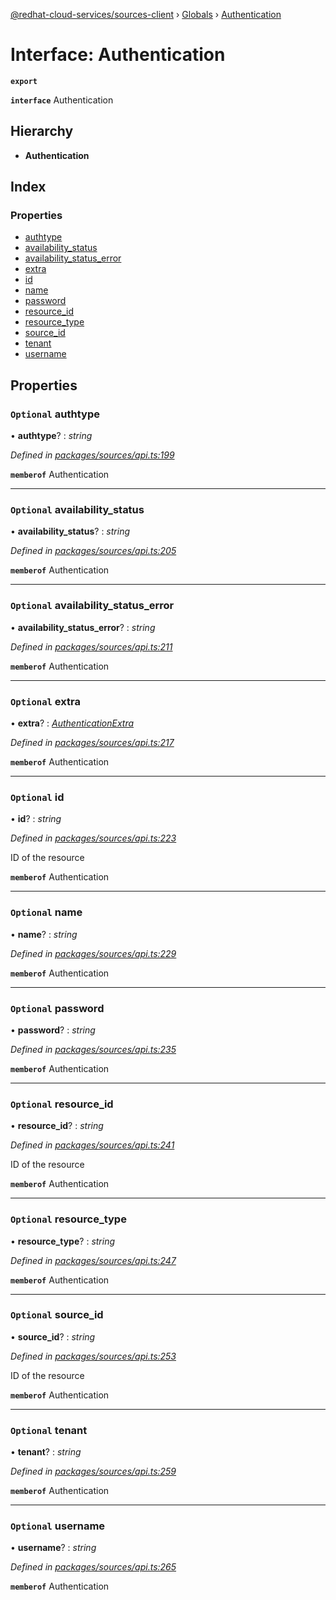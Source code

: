 [@redhat-cloud-services/sources-client](../README.md) › [Globals](../globals.md) › [Authentication](authentication.md)

# Interface: Authentication

**`export`** 

**`interface`** Authentication

## Hierarchy

* **Authentication**

## Index

### Properties

* [authtype](authentication.md#optional-authtype)
* [availability_status](authentication.md#optional-availability_status)
* [availability_status_error](authentication.md#optional-availability_status_error)
* [extra](authentication.md#optional-extra)
* [id](authentication.md#optional-id)
* [name](authentication.md#optional-name)
* [password](authentication.md#optional-password)
* [resource_id](authentication.md#optional-resource_id)
* [resource_type](authentication.md#optional-resource_type)
* [source_id](authentication.md#optional-source_id)
* [tenant](authentication.md#optional-tenant)
* [username](authentication.md#optional-username)

## Properties

### `Optional` authtype

• **authtype**? : *string*

*Defined in [packages/sources/api.ts:199](https://github.com/fhlavac/javascript-clients/blob/master/packages/sources/api.ts#L199)*

**`memberof`** Authentication

___

### `Optional` availability_status

• **availability_status**? : *string*

*Defined in [packages/sources/api.ts:205](https://github.com/fhlavac/javascript-clients/blob/master/packages/sources/api.ts#L205)*

**`memberof`** Authentication

___

### `Optional` availability_status_error

• **availability_status_error**? : *string*

*Defined in [packages/sources/api.ts:211](https://github.com/fhlavac/javascript-clients/blob/master/packages/sources/api.ts#L211)*

**`memberof`** Authentication

___

### `Optional` extra

• **extra**? : *[AuthenticationExtra](authenticationextra.md)*

*Defined in [packages/sources/api.ts:217](https://github.com/fhlavac/javascript-clients/blob/master/packages/sources/api.ts#L217)*

**`memberof`** Authentication

___

### `Optional` id

• **id**? : *string*

*Defined in [packages/sources/api.ts:223](https://github.com/fhlavac/javascript-clients/blob/master/packages/sources/api.ts#L223)*

ID of the resource

**`memberof`** Authentication

___

### `Optional` name

• **name**? : *string*

*Defined in [packages/sources/api.ts:229](https://github.com/fhlavac/javascript-clients/blob/master/packages/sources/api.ts#L229)*

**`memberof`** Authentication

___

### `Optional` password

• **password**? : *string*

*Defined in [packages/sources/api.ts:235](https://github.com/fhlavac/javascript-clients/blob/master/packages/sources/api.ts#L235)*

**`memberof`** Authentication

___

### `Optional` resource_id

• **resource_id**? : *string*

*Defined in [packages/sources/api.ts:241](https://github.com/fhlavac/javascript-clients/blob/master/packages/sources/api.ts#L241)*

ID of the resource

**`memberof`** Authentication

___

### `Optional` resource_type

• **resource_type**? : *string*

*Defined in [packages/sources/api.ts:247](https://github.com/fhlavac/javascript-clients/blob/master/packages/sources/api.ts#L247)*

**`memberof`** Authentication

___

### `Optional` source_id

• **source_id**? : *string*

*Defined in [packages/sources/api.ts:253](https://github.com/fhlavac/javascript-clients/blob/master/packages/sources/api.ts#L253)*

ID of the resource

**`memberof`** Authentication

___

### `Optional` tenant

• **tenant**? : *string*

*Defined in [packages/sources/api.ts:259](https://github.com/fhlavac/javascript-clients/blob/master/packages/sources/api.ts#L259)*

**`memberof`** Authentication

___

### `Optional` username

• **username**? : *string*

*Defined in [packages/sources/api.ts:265](https://github.com/fhlavac/javascript-clients/blob/master/packages/sources/api.ts#L265)*

**`memberof`** Authentication
